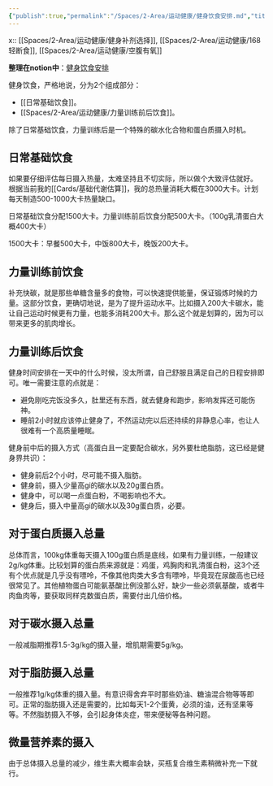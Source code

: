 ```yaml
---
{"publish":true,"permalink":"/Spaces/2-Area/运动健康/健身饮食安排.md","title":"健身饮食安排","created":"2022-09-15","modified":"2023-07-18","cssclasses":""}
---
```



x:: [[Spaces/2-Area/运动健康/健身补剂选择]], [[Spaces/2-Area/运动健康/168轻断食]], [[Spaces/2-Area/运动健康/空腹有氧]]

**整理在notion中**：[健身饮食安排](https://www.notion.so/oldwinter/c129b6bc70c84708aaf5e25e49e1c872?v=5466f08139ca46e881c797be817abd60)

健身饮食，严格地说，分为2个组成部分：

- [[日常基础饮食]]。
- [[Spaces/2-Area/运动健康/力量训练前后饮食]]。

除了日常基础饮食，力量训练后是一个特殊的碳水化合物和蛋白质摄入时机。

## 日常基础饮食

如果要仔细评估每日摄入热量，太难坚持且不切实际，所以做个大致评估就好。  
根据当前我的[[Cards/基础代谢估算]]，我的总热量消耗大概在3000大卡。计划每天制造500-1000大卡热量缺口。

日常基础饮食分配1500大卡。力量训练前后饮食分配500大卡。（100g乳清蛋白大概400大卡）

1500大卡：早餐500大卡，中饭800大卡，晚饭200大卡。

## 力量训练前饮食

补充快碳，就是那些单糖含量多的食物，可以快速提供能量，保证锻炼时候的力量。这部分饮食，更确切地说，是为了提升运动水平。比如摄入200大卡碳水，能让自己运动时候更有力量，也能多消耗200大卡。那么这个就是划算的，因为可以带来更多的肌肉增长。

## 力量训练后饮食

健身时间安排在一天中的什么时候，没太所谓，自己舒服且满足自己的日程安排即可。唯一需要注意的点就是：

- 避免刚吃完饭没多久，肚里还有东西，就去健身和跑步，影响发挥还可能伤神。
- 睡前2小时就应该停止健身了，不然运动完以后还持续的非静息心率，也让人很难有一个高质量睡眠。

健身前中后的摄入方式（高蛋白且一定要配合碳水，另外要杜绝脂肪，这已经是健身界共识）：

- 健身前后2个小时，尽可能不摄入脂肪。
- 健身前，摄入少量高gi的碳水以及20g蛋白质。
- 健身中，可以喝一点蛋白粉，不喝影响也不大。
- 健身后，摄入中量高gi的碳水以及30g蛋白质，必要。

## 对于蛋白质摄入总量

总体而言，100kg体重每天摄入100g蛋白质是底线，如果有力量训练，一般建议2g/kg体重。比较划算的蛋白质来源就是：鸡蛋，鸡胸肉和乳清蛋白粉，这3个还有个优点就是几乎没有嘌呤，不像其他肉类大多含有嘌呤，毕竟现在尿酸高也已经很常见了。其他植物蛋白可能氨基酸比例没那么好，缺少一些必须氨基酸，或者牛肉鱼肉等，要获取同样克数蛋白质，需要付出几倍价格。

## 对于碳水摄入总量

一般减脂期推荐1.5-3g/kg的摄入量，增肌期需要5g/kg。

## 对于脂肪摄入总量

一般推荐1g/kg体重的摄入量。有意识得舍弃平时那些奶油、糖油混合物等等即可。正常的脂肪摄入还是需要的，比如每天1-2个蛋黄，必须的油，还有坚果等等。不然脂肪摄入不够，会引起身体炎症，带来便秘等各种问题。

## 微量营养素的摄入

由于总体摄入总量的减少，维生素大概率会缺，买瓶复合维生素稍微补充一下就行。